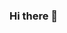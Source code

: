 ### Hi there 👋

<!--
**PBGLMichaelHall/PBGLMichaelHall** is a ✨ _special_ ✨ repository because its `README.md` (this file) appears on your GitHub profile.

Here are some ideas to get you started:

- 🔭 I’m currently working on bioinformatics
- 🌱 I’m currently learning project management
- 👯 I’m looking to collaborate on bioinformatiics pipelines
- 🤔 I’m looking for help with debugging code
- 💬 Ask me about Das buch der funf ringe
- 📫 How to reach me: Email
- 😄 Pronouns: He/Him
- ⚡ Fun fact: Bats are the only mammal that can actually fly
-->
